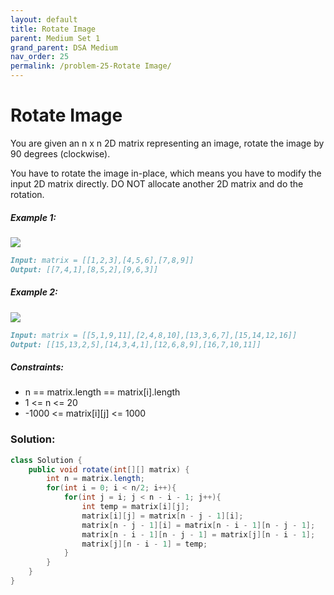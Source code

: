 ```yaml
---
layout: default
title: Rotate Image
parent: Medium Set 1
grand_parent: DSA Medium
nav_order: 25
permalink: /problem-25-Rotate Image/
---
```

# Rotate Image
You are given an n x n 2D matrix representing an image, rotate the image by 90 degrees (clockwise).

You have to rotate the image in-place, which means you have to modify the input 2D matrix directly. DO NOT allocate another 2D matrix and do the rotation.

##### Example 1:
![](../../assets/images/ds/mat1_1.jpeg![img.png](img.png))
```markdown
Input: matrix = [[1,2,3],[4,5,6],[7,8,9]]
Output: [[7,4,1],[8,5,2],[9,6,3]]
```
##### Example 2:
![](../../assets/images/ds/mat2.jpeg)
```markdown
Input: matrix = [[5,1,9,11],[2,4,8,10],[13,3,6,7],[15,14,12,16]]
Output: [[15,13,2,5],[14,3,4,1],[12,6,8,9],[16,7,10,11]]
```
##### Constraints:
* n == matrix.length == matrix[i].length
* 1 <= n <= 20
* -1000 <= matrix[i][j] <= 1000

### Solution:
```java
class Solution {
    public void rotate(int[][] matrix) {
        int n = matrix.length;
        for(int i = 0; i < n/2; i++){
            for(int j = i; j < n - i - 1; j++){
                int temp = matrix[i][j];
                matrix[i][j] = matrix[n - j - 1][i];
                matrix[n - j - 1][i] = matrix[n - i - 1][n - j - 1];
                matrix[n - i - 1][n - j - 1] = matrix[j][n - i - 1];
                matrix[j][n - i - 1] = temp;
            }
        }
    }
}
```